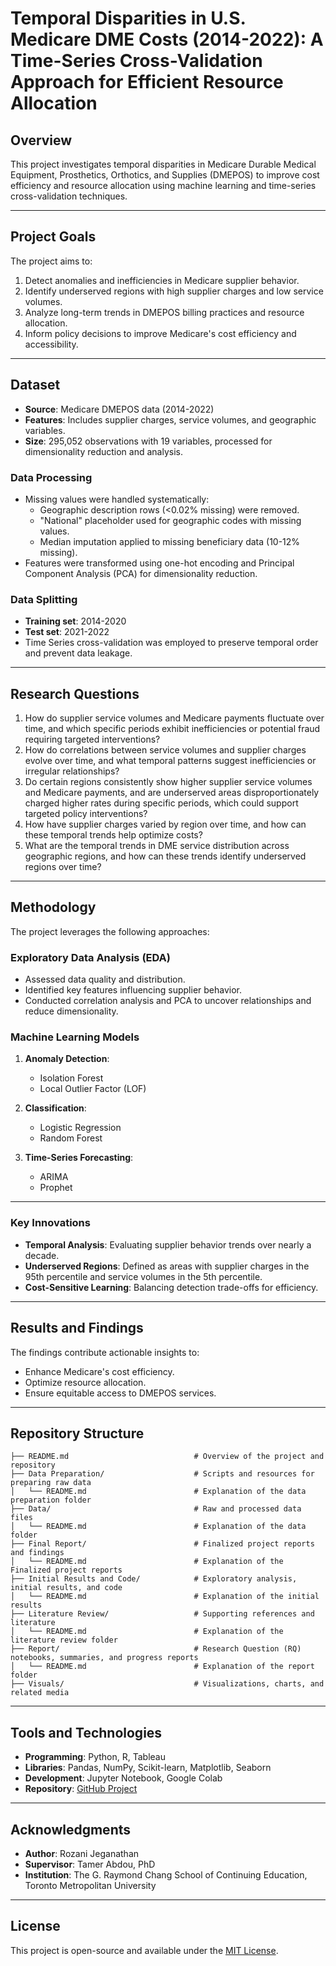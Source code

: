 # Temporal Disparities in U.S. Medicare DME Costs (2014-2022): A Time-Series Cross-Validation Approach for Efficient Resource Allocation

## Overview

This project investigates temporal disparities in Medicare Durable Medical Equipment, Prosthetics, Orthotics, and Supplies (DMEPOS) to improve cost efficiency and resource allocation using machine learning and time-series cross-validation techniques.

---

## Project Goals

The project aims to:

1. Detect anomalies and inefficiencies in Medicare supplier behavior.
2. Identify underserved regions with high supplier charges and low service volumes.
3. Analyze long-term trends in DMEPOS billing practices and resource allocation.
4. Inform policy decisions to improve Medicare's cost efficiency and accessibility.

---

## Dataset

- **Source**: Medicare DMEPOS data (2014-2022)
- **Features**: Includes supplier charges, service volumes, and geographic variables.
- **Size**: 295,052 observations with 19 variables, processed for dimensionality reduction and analysis.

### Data Processing

- Missing values were handled systematically:
  - Geographic description rows (<0.02% missing) were removed.
  - "National" placeholder used for geographic codes with missing values.
  - Median imputation applied to missing beneficiary data (10-12% missing).
- Features were transformed using one-hot encoding and Principal Component Analysis (PCA) for dimensionality reduction.

### Data Splitting

- **Training set**: 2014-2020
- **Test set**: 2021-2022
- Time Series cross-validation was employed to preserve temporal order and prevent data leakage.

---

## Research Questions

1. How do supplier service volumes and Medicare payments fluctuate over time, and which specific periods exhibit inefficiencies or potential fraud requiring targeted interventions?
2. How do correlations between service volumes and supplier charges evolve over time, and what temporal patterns suggest inefficiencies or irregular relationships?
3. Do certain regions consistently show higher supplier service volumes and Medicare payments, and are underserved areas disproportionately charged higher rates during specific periods, which could support targeted policy interventions?
4. How have supplier charges varied by region over time, and how can these temporal trends help optimize costs?
5. What are the temporal trends in DME service distribution across geographic regions, and how can these trends identify underserved regions over time?

---

## Methodology

The project leverages the following approaches:

### Exploratory Data Analysis (EDA)

- Assessed data quality and distribution.
- Identified key features influencing supplier behavior.
- Conducted correlation analysis and PCA to uncover relationships and reduce dimensionality.

### Machine Learning Models

1. **Anomaly Detection**:
   - Isolation Forest
   - Local Outlier Factor (LOF)

2. **Classification**:
   - Logistic Regression
   - Random Forest

3. **Time-Series Forecasting**:
   - ARIMA
   - Prophet

---

### Key Innovations

- **Temporal Analysis**: Evaluating supplier behavior trends over nearly a decade.
- **Underserved Regions**: Defined as areas with supplier charges in the 95th percentile and service volumes in the 5th percentile.
- **Cost-Sensitive Learning**: Balancing detection trade-offs for efficiency.

---

## Results and Findings

The findings contribute actionable insights to:

- Enhance Medicare's cost efficiency.
- Optimize resource allocation.
- Ensure equitable access to DMEPOS services.

---

## Repository Structure
```plaintext
├── README.md                            # Overview of the project and repository
├── Data Preparation/                    # Scripts and resources for preparing raw data
│   └── README.md                        # Explanation of the data preparation folder
├── Data/                                # Raw and processed data files
│   └── README.md                        # Explanation of the data folder
├── Final Report/                        # Finalized project reports and findings
│   └── README.md                        # Explanation of the Finalized project reports 
├── Initial Results and Code/            # Exploratory analysis, initial results, and code
│   └── README.md                        # Explanation of the initial results
├── Literature Review/                   # Supporting references and literature
│   └── README.md                        # Explanation of the literature review folder
├── Report/                              # Research Question (RQ) notebooks, summaries, and progress reports
│   └── README.md                        # Explanation of the report folder
├── Visuals/                             # Visualizations, charts, and related media
```

---

## Tools and Technologies

- **Programming**: Python, R, Tableau
- **Libraries**: Pandas, NumPy, Scikit-learn, Matplotlib, Seaborn
- **Development**: Jupyter Notebook, Google Colab
- **Repository**: [GitHub Project](https://github.com/Rozani1/medicare-dme-cost-analysis)

---

## Acknowledgments

- **Author**: Rozani Jeganathan
- **Supervisor**: Tamer Abdou, PhD
- **Institution**: The G. Raymond Chang School of Continuing Education, Toronto Metropolitan University

---

## License

This project is open-source and available under the [MIT License](https://opensource.org/licenses/MIT).

